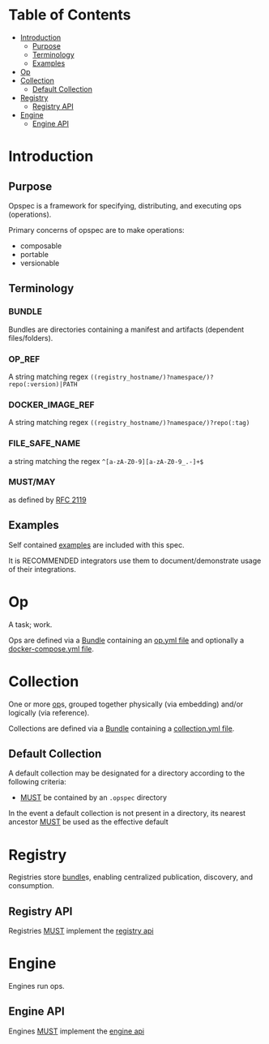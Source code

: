 # Table of Contents

- [Introduction](#introduction)
    - [Purpose](#purpose)
    - [Terminology](#terminology)
    - [Examples](#examples)
- [Op](#op)
- [Collection](#collection)
    - [Default Collection](#default-collection)
- [Registry](#registry)
    - [Registry API](#registry-api)
- [Engine](#engine)
    - [Engine API](#engine-api)

# Introduction

## Purpose

Opspec is a framework for specifying, distributing, and executing ops
(operations).

Primary concerns of opspec are to make operations:

- composable
- portable
- versionable

## Terminology

### BUNDLE

Bundles are directories containing a manifest and artifacts (dependent
files/folders).

### OP_REF

A string matching regex
`((registry_hostname/)?namespace/)?repo(:version)|PATH`

### DOCKER_IMAGE_REF

A string matching regex `((registry_hostname/)?namespace/)?repo(:tag)`

### FILE_SAFE_NAME

a string matching the regex `^[a-zA-Z0-9][a-zA-Z0-9_.-]+$`

### MUST/MAY

as defined by [RFC 2119](https://tools.ietf.org/html/rfc2119)

## Examples

Self contained [examples](./examples) are included with this spec.

It is RECOMMENDED integrators use them to document/demonstrate usage of
their integrations.

# Op

A task; work.

Ops are defined via a [Bundle](#bundle) containing an
[op.yml file](op.yml-file.md) and optionally a
[docker-compose.yml file](docker-compose.yml.md).


# Collection

One or more [op](#op)s, grouped together physically (via embedding)
and/or logically (via reference).

Collections are defined via a [Bundle](#bundle) containing a
[collection.yml file](collection.yml-file.md).


## Default Collection

A default collection may be designated for a directory according to the
following criteria:

- [MUST](#mustmay) be contained by an `.opspec` directory

In the event a default collection is not present in a directory, its
nearest ancestor [MUST](#mustmay) be used as the effective default


# Registry

Registries store [bundle](#bundle)s, enabling centralized publication,
discovery, and consumption.

## Registry API

Registries [MUST](#mustmay) implement the
[registry api](registry-oai_spec.yaml)


# Engine

Engines run ops.

## Engine API

Engines [MUST](#mustmay) implement the
[engine api](engine-oai_spec.yaml)
